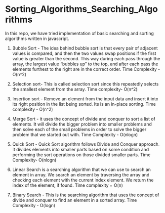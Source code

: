 # Sorting_Algorithms_Searching_Algorithms

In this repo, we have tried implementation of basic searching and sorting algorithms written in javascript.

1. Bubble Sort - The idea behind bubble sort is that every pair of adjacent values is compared, and then the two values swap positions if the first value is greater than the second. This way during each pass through the array, the largest value “bubbles up” to the top, and after each pass the elements furthest to the right are in the correct order.
Time Complexity - O(n^2)

2. Selection sort- This is called selection sort since this repeatedly selects the smallest element from the array.
Time complexity- O(n^2)

3. Insertion sort - Remove an element from the input data and insert it into its right position in the list being sorted. Its is an in-place sorting.
Time complexity - O(n^2)

4. Merge Sort - it uses the concept of divide and conquer to sort a list of elements. It will divide the bigger problem into smaller problems and then solve each of the small problems in order to solve the bigger problem that we started out with.
Time Complexity - O(nlogn)

5. Quick Sort - Quick Sort algorithm follows Divide and Conquer approach. It divides elements into smaller parts based on some condition and performing the sort operations on those divided smaller parts.
Time Complexity- O(nlogn)

6. Linear Search is a searching algorithm that we can use to search an element in array. We search an element by traversing the array and checking each element with the current index element. We return the index of the element, if found.
Time complexity = O(n)

7. Binary Search - This is the searching algorithm that uses the concept of divide and conquer to find an element in a sorted array.
Time Complexity - O(logn)
